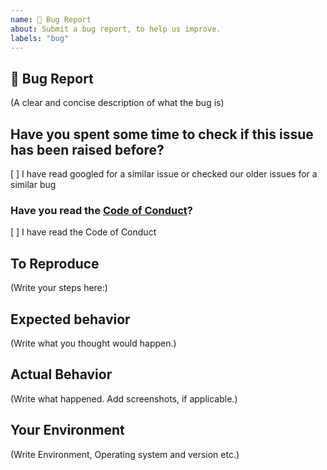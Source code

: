 ```yaml
---
name: 🐛 Bug Report
about: Submit a bug report, to help us improve.
labels: "bug"
---
```


## 🐛 Bug Report

(A clear and concise description of what the bug is)

## Have you spent some time to check if this issue has been raised before?

[ ] I have read googled for a similar issue or checked our older issues for a similar bug

### Have you read the [Code of Conduct](https://github.com/SoftCreatR/html5-dom-document-php/blob/main/CODE_OF_CONDUCT.md)?

[ ] I have read the Code of Conduct

## To Reproduce

(Write your steps here:)

## Expected behavior

<!--
  How did you expect your project to behave?
  It’s fine if you’re not sure your understanding is correct.
  Write down what you thought would happen.
-->

(Write what you thought would happen.)

## Actual Behavior

<!--
  Did something go wrong?
  Is something broken, or not behaving as you expected?
  Describe this section in detail, and attach screenshots if possible.
  Don't only say "it doesn't work"!
-->

(Write what happened. Add screenshots, if applicable.)

## Your Environment

<!-- Include as many relevant details about the environment you experienced the bug in -->

(Write Environment, Operating system and version etc.)
